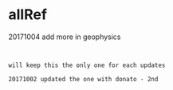# allRef



20171004 add more in geophysics



~~~~~~~~~


will keep this the only one for each updates

20171002 updated the one with donato - 2nd

